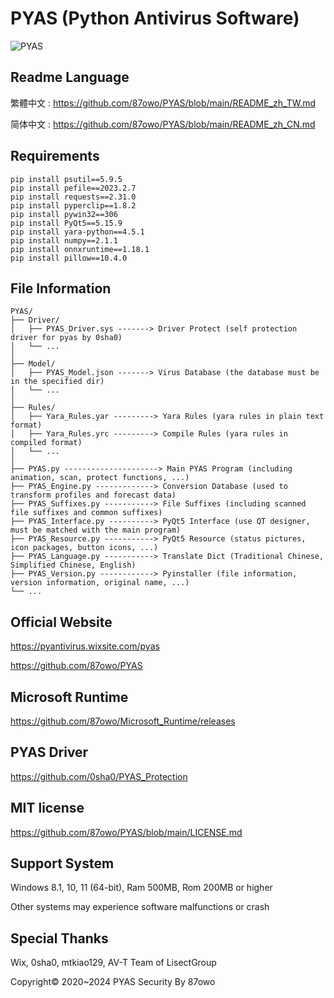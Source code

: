 # PYAS (Python Antivirus Software)

![PYAS](https://github.com/user-attachments/assets/39c273b9-c467-480a-a8b3-31714a6df3ef)

## Readme Language

繁體中文 : https://github.com/87owo/PYAS/blob/main/README_zh_TW.md

简体中文 : https://github.com/87owo/PYAS/blob/main/README_zh_CN.md

## Requirements

```
pip install psutil==5.9.5
pip install pefile==2023.2.7
pip install requests==2.31.0
pip install pyperclip==1.8.2
pip install pywin32==306
pip install PyQt5==5.15.9
pip install yara-python==4.5.1
pip install numpy==2.1.1
pip install onnxruntime==1.18.1
pip install pillow==10.4.0
```

## File Information

```
PYAS/
├── Driver/
│   ├── PYAS_Driver.sys -------> Driver Protect (self protection driver for pyas by 0sha0)
│   └── ...
│
├── Model/
│   ├── PYAS_Model.json -------> Virus Database (the database must be in the specified dir)
│   └── ...
│
├── Rules/
│   ├── Yara_Rules.yar ---------> Yara Rules (yara rules in plain text format)
│   ├── Yara_Rules.yrc ---------> Compile Rules (yara rules in compiled format)
│   └── ...
│
├── PYAS.py ---------------------> Main PYAS Program (including animation, scan, protect functions, ...)
├── PYAS_Engine.py -------------> Conversion Database (used to transform profiles and forecast data)
├── PYAS_Suffixes.py -----------> File Suffixes (including scanned file suffixes and common suffixes)
├── PYAS_Interface.py ----------> PyQt5 Interface (use QT designer, must be matched with the main program)
├── PYAS_Resource.py -----------> PyQt5 Resource (status pictures, icon packages, button icons, ...)
├── PYAS_Language.py -----------> Translate Dict (Traditional Chinese, Simplified Chinese, English)
├── PYAS_Version.py ------------> Pyinstaller (file information, version information, original name, ...)
└── ...
```

## Official Website

https://pyantivirus.wixsite.com/pyas

https://github.com/87owo/PYAS

## Microsoft Runtime

https://github.com/87owo/Microsoft_Runtime/releases

## PYAS Driver

https://github.com/0sha0/PYAS_Protection

## MIT license

https://github.com/87owo/PYAS/blob/main/LICENSE.md

## Support System

Windows 8.1, 10, 11 (64-bit), Ram 500MB, Rom 200MB or higher

Other systems may experience software malfunctions or crash

## Special Thanks

Wix, 0sha0, mtkiao129, AV-T Team of LisectGroup

Copyright© 2020~2024 PYAS Security By 87owo
